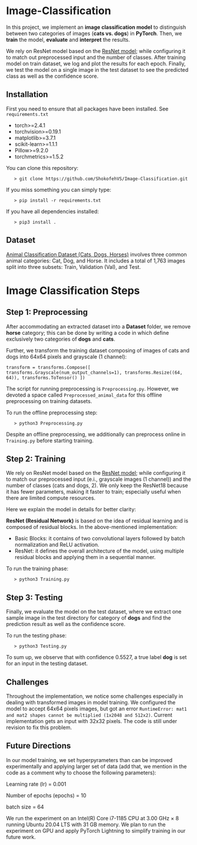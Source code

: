 # Image-Classification
In this project, we implement an **image classification model** to distinguish between two categories of images (**cats
vs. dogs**) in **PyTorch**. Then, we **train** the model, **evaluate** and **interpret** the results.

We rely on ResNet model based on the [ResNet model](https://github.com/kuangliu/pytorch-cifar/blob/master/models/resnet.py); while configuring it to match out preprocessed input and the number of classes. After training model on train dataset, we log and plot the results for each epoch. Finally, we test the model on a single image in the test dataset to see the predicted class as well as the confidence score.

## Installation
First you need to ensure that all packages have been installed.
See `requirements.txt`
+ torch>=2.4.1
+ torchvision>=0.19.1
+ matplotlib>=3.7.1
+ scikit-learn>=1.1.1
+ Pillow>=9.2.0
+ torchmetrics>=1.5.2

You can clone this repository:

	   > git clone https://github.com/ShokofehVS/Image-Classification.git

If you miss something you can simply type:

	   > pip install -r requirements.txt

If you have all dependencies installed:

	   > pip3 install .

## Dataset
[Animal Classification Dataset (Cats, Dogs, Horses)](https://www.kaggle.com/datasets/arifmia/animal/data) involves three common animal categories: Cat, Dog, and Horse.  It includes a total of 1,763 images split into three subsets: Train, Validation (Val), and Test. 

# Image Classification Steps
## Step 1: Preprocessing
After accommodating an extracted dataset into a **Dataset** folder, we remove **horse** category; this can be done by writing a code in which define exclusively two categories of **dogs** and **cats**.

Further, we transform the training dataset composing of images of cats and dogs into 64x64 pixels and grayscale (1 channel):

`transform = transforms.Compose([
        transforms.Grayscale(num_output_channels=1),
        transforms.Resize((64, 64)),
        transforms.ToTensor()
    ])`

The script for running preprocessing is `Preprocessing.py`. However, we devoted a space called `Preprocessed_animal_data` for this offline preprocessing on training datasets.

To run the offline preprocessing step:

	   > python3 Preprocessing.py

Despite an offline preprocessing, we additionally can preprocess online in ``Training.py`` before starting training. 

## Step 2: Training
We rely on ResNet model based on the [ResNet model](https://github.com/kuangliu/pytorch-cifar/blob/master/models/resnet.py); while configuring it to match our preprocessed input (e.i., grayscale images (1 channel)) and the number of classes (cats and dogs, 2). We only keep the ResNet18 because it has fewer parameters, making it faster to train; 
especially useful when there are limited compute resources. 


Here we explain the model in details for better clarity:

**ResNet (Residual Network)** is based on the idea of residual learning and is composed of residual blocks. In the above-mentioned implementation:

- Basic Blocks: it contains of two convolutional layers followed by batch normalization and ReLU activation. 
- ResNet: it defines the overall architecture of the model, using multiple residual blocks and applying them in a sequential manner.

To run the training phase:

	   > python3 Training.py

## Step 3: Testing
Finally, we evaluate the model on the test dataset, where we extract one sample image in the test directory for category of **dogs** and find the prediction result as well as the confidence score.

To run the testing phase:

	   > python3 Testing.py

To sum up, we observe that with confidence 0.5527, a true label **dog** is set for an input in the testing dataset.

## Challenges
Throughout the implementation, we notice some challenges especially in dealing with transformed images in model training. We configured the model to accept 64x64 pixels images, but got an error `RuntimeError: mat1 and mat2 shapes cannot be multiplied (1x2048 and 512x2)`. Current implementation gets an input with 32x32 pixels. The code is still under revision to fix this problem.

## Future Directions
In our model training, we set hyperpyrameters than can be improved experimentally and applying larger set of data (add that, we mention in the code as a comment why to choose the following parameters):

Learning rate (lr)        = 0.001

Number of epochs (epochs) = 10

batch size                = 64


We run the experiment on an Intel(R) Core i7-1185 CPU at 3.00 GHz × 8 running Ubuntu 20.04 LTS with 31 GB memory. We plan to run the experiment on GPU and apply PyTorch Lightning to simplify training in our future work. 